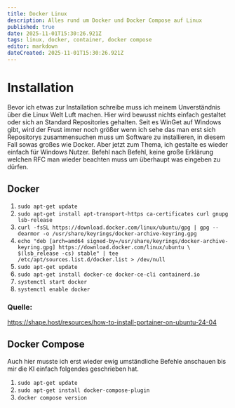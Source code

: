 ```yaml
---
title: Docker Linux
description: Alles rund um Docker und Docker Compose auf Linux
published: true
date: 2025-11-01T15:30:26.921Z
tags: linux, docker, container, docker compose
editor: markdown
dateCreated: 2025-11-01T15:30:26.921Z
---
```


# Installation
Bevor ich etwas zur Installation schreibe muss ich meinem Unverständnis über die Linux Welt Luft machen.
Hier wird bewusst nichts einfach gestaltet oder sich an Standard Repositories gehalten.
Seit es WinGet auf Windows gibt, wird der Frust immer noch größer wenn ich sehe das man erst sich Repositorys zusammensuchen muss um Software zu installieren, in diesem Fall sowas großes wie Docker.
Aber jetzt zum Thema, ich gestalte es wieder einfach für Windows Nutzer.
Befehl nach Befehl, keine große Erklärung welchen RFC man wieder beachten muss um überhaupt was eingeben zu dürfen.

## Docker
1. `sudo apt-get update`
2. `sudo apt-get install apt-transport-https ca-certificates curl gnupg lsb-release`
3. `curl -fsSL https://download.docker.com/linux/ubuntu/gpg | gpg --dearmor -o /usr/share/keyrings/docker-archive-keyring.gpg`
4. `echo "deb [arch=amd64 signed-by=/usr/share/keyrings/docker-archive-keyring.gpg] https://download.docker.com/linux/ubuntu \
$(lsb_release -cs) stable" | tee /etc/apt/sources.list.d/docker.list > /dev/null`
5. `sudo apt-get update`
6. `sudo apt-get install docker-ce docker-ce-cli containerd.io`
7. `systemctl start docker`
8. `systemctl enable docker`
### Quelle:
https://shape.host/resources/how-to-install-portainer-on-ubuntu-24-04

## Docker Compose
Auch hier musste ich erst wieder ewig umständliche Befehle anschauen bis mir die KI einfach folgendes geschrieben hat.
1. `sudo apt-get update`
2. `sudo apt-get install docker-compose-plugin`
3. `docker compose version`
